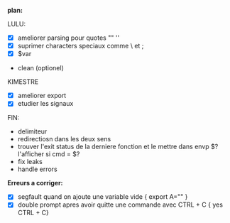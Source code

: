 **plan:**

LULU:

- [x]  ameliorer parsing pour quotes "" ''
- [x]  suprimer characters speciaux comme \ et ;
- [x]  $var
- clean (optionel)


KIMESTRE
- [x] ameliorer export
- [x] etudier les signaux

FIN:
- delimiteur
- redirectiosn dans les deux sens
- trouver l'exit status de la derniere fonction et le mettre dans envp $?
  l'afficher si cmd = $?
- fix leaks
- handle errors

**Erreurs a corriger:**
- [x] segfault quand on ajoute une variable vide { export A="" }
- [x] double prompt apres avoir quitte une commande avec CTRL + C { yes CTRL + C}
